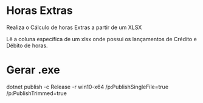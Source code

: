 # Horas Extras
Realiza o Cálculo de horas Extras a partir de um XLSX

Lê a coluna específica de um xlsx onde possui os lançamentos de Crédito e Débito de horas.


# Gerar .exe
dotnet publish -c Release -r win10-x64 /p:PublishSingleFile=true /p:PublishTrimmed=true
